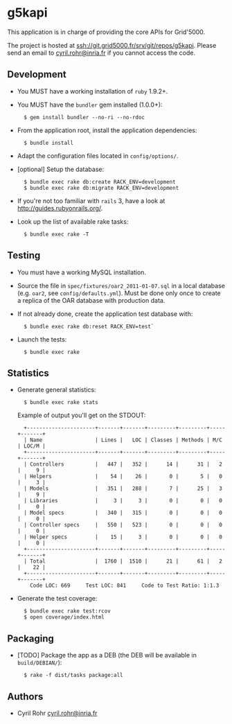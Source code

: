 # g5kapi
This application is in charge of providing the core APIs for Grid'5000.

The project is hosted at <ssh://git.grid5000.fr/srv/git/repos/g5kapi>. 
Please send an email to <cyril.rohr@inria.fr> if you cannot access the code.

## Development
* You MUST have a working installation of `ruby` 1.9.2+.
* You MUST have the `bundler` gem installed (1.0.0+):
  
        $ gem install bundler --no-ri --no-rdoc

* From the application root, install the application dependencies:

        $ bundle install

* Adapt the configuration files located in `config/options/`.

* [optional] Setup the database:

        $ bundle exec rake db:create RACK_ENV=development
        $ bundle exec rake db:migrate RACK_ENV=development

* If you're not too familiar with `rails` 3, have a look at <http://guides.rubyonrails.org/>.
* Look up the list of available rake tasks:

        $ bundle exec rake -T

## Testing
* You must have a working MySQL installation.

* Source the file in `spec/fixtures/oar2_2011-01-07.sql` in a local database (e.g. `oar2`, see `config/defaults.yml`). 
  Must be done only once to create a replica of the OAR database with production data.
  
* If not already done, create the application test database with:

        $ bundle exec rake db:reset RACK_ENV=test`

* Launch the tests:

        $ bundle exec rake

## Statistics
* Generate general statistics:

        $ bundle exec rake stats
        
  Example of output you'll get on the STDOUT:
  
        +----------------------+-------+-------+---------+---------+-----+-------+
        | Name                 | Lines |   LOC | Classes | Methods | M/C | LOC/M |
        +----------------------+-------+-------+---------+---------+-----+-------+
        | Controllers          |   447 |   352 |      14 |      31 |   2 |     9 |
        | Helpers              |    54 |    26 |       0 |       5 |   0 |     3 |
        | Models               |   351 |   288 |       7 |      25 |   3 |     9 |
        | Libraries            |     3 |     3 |       0 |       0 |   0 |     0 |
        | Model specs          |   340 |   315 |       0 |       0 |   0 |     0 |
        | Controller specs     |   550 |   523 |       0 |       0 |   0 |     0 |
        | Helper specs         |    15 |     3 |       0 |       0 |   0 |     0 |
        +----------------------+-------+-------+---------+---------+-----+-------+
        | Total                |  1760 |  1510 |      21 |      61 |   2 |    22 |
        +----------------------+-------+-------+---------+---------+-----+-------+
          Code LOC: 669     Test LOC: 841     Code to Test Ratio: 1:1.3

* Generate the test coverage:

        $ bundle exec rake test:rcov
        $ open coverage/index.html
        
## Packaging

* [TODO] Package the app as a DEB (the DEB will be available in `build/DEBIAN/`):

        $ rake -f dist/tasks package:all

## Authors
* Cyril Rohr <cyril.rohr@inria.fr>
